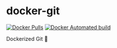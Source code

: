 # docker-git

[![Docker Pulls](https://img.shields.io/docker/pulls/kakakakakku/git.svg?style=for-the-badge)](https://hub.docker.com/r/kakakakakku/git/)
[![Docker Automated build](https://img.shields.io/docker/automated/kakakakakku/git.svg?style=for-the-badge)](https://hub.docker.com/r/kakakakakku/git/)

Dockerized Git 🐙
